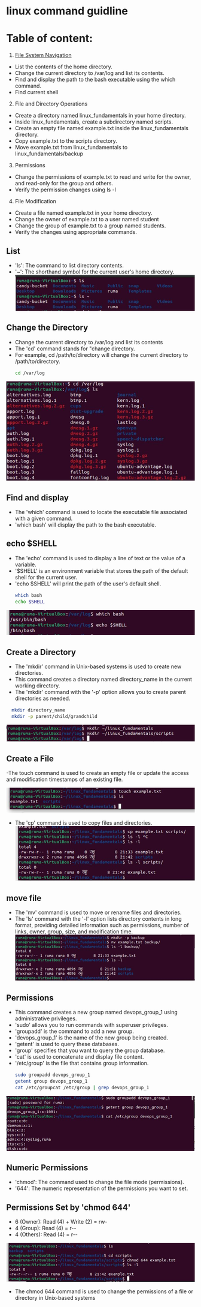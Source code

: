 # linux command guidline


# Table of content:
1. [File System Navigation](#List)

- List the contents of the home directory.
- Change the current directory to /var/log and list its contents.
- Find and display the path to the bash executable using the which command.
- Find current shell

2. File and Directory Operations
- Create a directory named linux_fundamentals in your home directory.
- Inside linux_fundamentals, create a subdirectory named scripts.
- Create an empty file named example.txt inside the linux_fundamentals directory.
- Copy example.txt to the scripts directory.
- Move example.txt from linux_fundamentals to linux_fundamentals/backup

3. Permissions
- Change the permissions of example.txt to read and write for the owner, and read-only for the group and others.
- Verify the permission changes using ls -l
  
4. File Modification
- Create a file named example.txt in your home directory.
- Change the owner of example.txt to a user named student
- Change the group of example.txt to a group named students.
- Verify the changes using appropriate commands.


## List
- 'ls': The command to list directory contents.
- '~': The shorthand symbol for the current user's home directory.
![List](img/1.1.JPG)

## Change the Directory
- Change the current directory to /var/log and list its contents
- The 'cd' command stands for "change directory.
- For example, cd /path/to/directory will change the current directory to /path/to/directory.
  ```bash
  cd /var/log
  ```
![Change the Directory](img/1.2.JPG)

## Find and display
- The 'which' command is used to locate the executable file associated with a given command.
- 'which bash' will display the path to the bash executable.

## echo $SHELL
- The 'echo' command is used to display a line of text or the value of a variable.
- '$SHELL' is an environment variable that stores the path of the default shell for the current user.
- 'echo $SHELL' will print the path of the user's default shell.
  ```bash
  which bash
  echo $SHELL
  ```
![Find and display](img/1.3.JPG)

## Create a Directory
- The 'mkdir' command in Unix-based systems is used to create new directories. 
- This command creates a directory named directory_name in the current working directory.
- The 'mkdir' command with the '-p' option allows you to create parent directories as needed.
``` bash
  mkdir directory_name
  mkdir -p parent/child/grandchild
```
![Create a Directory](img/2.1.JPG)

## Create a File
-The touch command is used to create an empty file or update the access and modification timestamps of an existing file.

![Create a File](img/2.2.JPG)

- The 'cp' command is used to copy files and directories.
![copy files](img/2.3.JPG)

## move file
- The 'mv' command is used to move or rename files and directories.
- The 'ls' command with the '-l' option lists directory contents in long format, providing detailed information such as permissions, number of links, owner, group, size, and modification time.
![move file](img/2.4.JPG)

## Permissions

- This command creates a new group named devops_group_1 using administrative privileges.
- 'sudo' allows you to run commands with superuser privileges.
- 'groupadd' is the command to add a new group.
- 'devops_group_1' is the name of the new group being created.
- 'getent' is used to query these databases.
- 'group' specifies that you want to query the group database.
- 'cat' is used to concatenate and display file content.
- '/etc/group' is the file that contains group information.
  ```bash
  sudo groupadd devops_group_1
  getent group devops_group_1
  cat /etc/groupcat /etc/group | grep devops_group_1
  ```
![Permissions](img/3.1.JPG)

## Numeric Permissions

- 'chmod': The command used to change the file mode (permissions).
- '644': The numeric representation of the permissions you want to set.
## Permissions Set by 'chmod 644'
- 6 (Owner): Read (4) + Write (2) = rw-
- 4 (Group): Read (4) = r--
- 4 (Others): Read (4) = r--

![Numeric Permissions](img/3.2.JPG)

- The chmod 644 command is used to change the permissions of a file or directory in Unix-based systems


